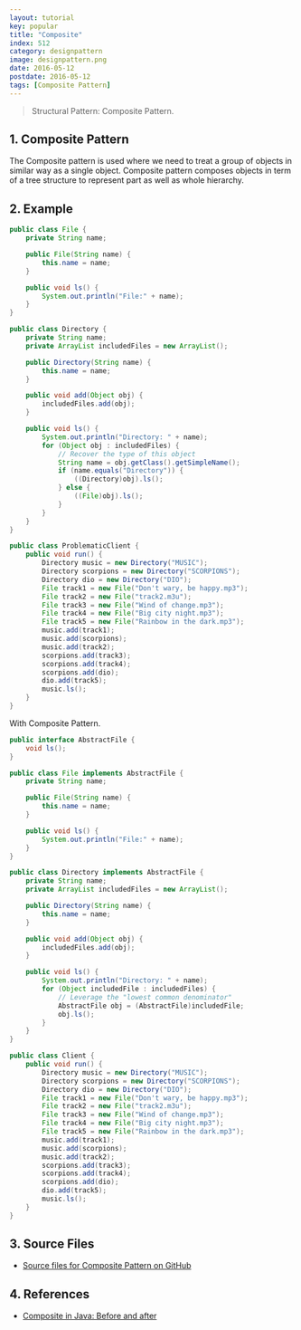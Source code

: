 ```yaml
---
layout: tutorial
key: popular
title: "Composite"
index: 512
category: designpattern
image: designpattern.png
date: 2016-05-12
postdate: 2016-05-12
tags: [Composite Pattern]
---
```


> Structural Pattern: Composite Pattern.

## 1. Composite Pattern
The Composite pattern is used where we need to treat a group of objects in similar way as a single object. Composite pattern composes objects in term of a tree structure to represent part as well as whole hierarchy.

## 2. Example
```java
public class File {
    private String name;

    public File(String name) {
        this.name = name;
    }

    public void ls() {
        System.out.println("File:" + name);
    }
}

public class Directory {
    private String name;
    private ArrayList includedFiles = new ArrayList();

    public Directory(String name) {
        this.name = name;
    }

    public void add(Object obj) {
        includedFiles.add(obj);
    }

    public void ls() {
        System.out.println("Directory: " + name);
        for (Object obj : includedFiles) {
            // Recover the type of this object
            String name = obj.getClass().getSimpleName();
            if (name.equals("Directory")) {
                ((Directory)obj).ls();
            } else {
                ((File)obj).ls();
            }
        }
    }
}

public class ProblematicClient {
    public void run() {
        Directory music = new Directory("MUSIC");
        Directory scorpions = new Directory("SCORPIONS");
        Directory dio = new Directory("DIO");
        File track1 = new File("Don't wary, be happy.mp3");
        File track2 = new File("track2.m3u");
        File track3 = new File("Wind of change.mp3");
        File track4 = new File("Big city night.mp3");
        File track5 = new File("Rainbow in the dark.mp3");
        music.add(track1);
        music.add(scorpions);
        music.add(track2);
        scorpions.add(track3);
        scorpions.add(track4);
        scorpions.add(dio);
        dio.add(track5);
        music.ls();
    }
}
```
With Composite Pattern.
```java
public interface AbstractFile {
    void ls();
}

public class File implements AbstractFile {
    private String name;

    public File(String name) {
        this.name = name;
    }

    public void ls() {
        System.out.println("File:" + name);
    }
}

public class Directory implements AbstractFile {
    private String name;
    private ArrayList includedFiles = new ArrayList();

    public Directory(String name) {
        this.name = name;
    }

    public void add(Object obj) {
        includedFiles.add(obj);
    }

    public void ls() {
        System.out.println("Directory: " + name);
        for (Object includedFile : includedFiles) {
            // Leverage the "lowest common denominator"
            AbstractFile obj = (AbstractFile)includedFile;
            obj.ls();
        }
    }
}

public class Client {
    public void run() {
        Directory music = new Directory("MUSIC");
        Directory scorpions = new Directory("SCORPIONS");
        Directory dio = new Directory("DIO");
        File track1 = new File("Don't wary, be happy.mp3");
        File track2 = new File("track2.m3u");
        File track3 = new File("Wind of change.mp3");
        File track4 = new File("Big city night.mp3");
        File track5 = new File("Rainbow in the dark.mp3");
        music.add(track1);
        music.add(scorpions);
        music.add(track2);
        scorpions.add(track3);
        scorpions.add(track4);
        scorpions.add(dio);
        dio.add(track5);
        music.ls();
    }
}
```

## 3. Source Files
* [Source files for Composite Pattern on GitHub](https://github.com/jojozhuang/design-patterns-java/tree/master/design-pattern-composite)

## 4. References
* [Composite in Java: Before and after](https://sourcemaking.com/design_patterns/composite/java/1)
